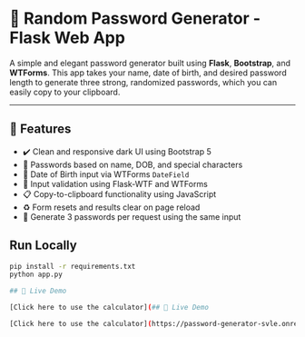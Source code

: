 # 🔐 Random Password Generator - Flask Web App

A simple and elegant password generator built using **Flask**, **Bootstrap**, and **WTForms**. This app takes your name, date of birth, and desired password length to generate three strong, randomized passwords, which you can easily copy to your clipboard.

---

## 🚀 Features

- ✔️ Clean and responsive dark UI using Bootstrap 5
- 🔐 Passwords based on name, DOB, and special characters
- 📅 Date of Birth input via WTForms `DateField`
- 🧪 Input validation using Flask-WTF and WTForms
- 📋 Copy-to-clipboard functionality using JavaScript
- ♻️ Form resets and results clear on page reload
- 🔁 Generate 3 passwords per request using the same input

## Run Locally

```bash
pip install -r requirements.txt
python app.py

## 🔗 Live Demo

[Click here to use the calculator](## 🔗 Live Demo

[Click here to use the calculator](https://password-generator-svle.onrender.com))